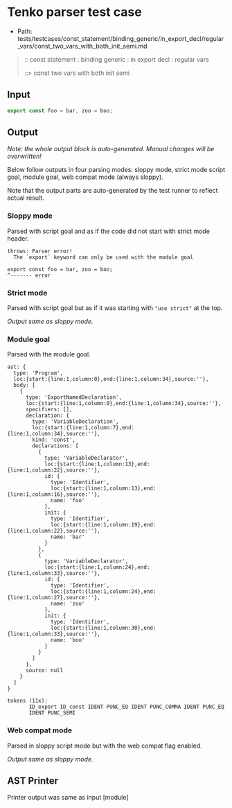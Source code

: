 # Tenko parser test case

- Path: tests/testcases/const_statement/binding_generic/in_export_decl/regular_vars/const_two_vars_with_both_init_semi.md

> :: const statement : binding generic : in export decl : regular vars
>
> ::> const two vars with both init semi

## Input

`````js
export const foo = bar, zoo = boo;
`````

## Output

_Note: the whole output block is auto-generated. Manual changes will be overwritten!_

Below follow outputs in four parsing modes: sloppy mode, strict mode script goal, module goal, web compat mode (always sloppy).

Note that the output parts are auto-generated by the test runner to reflect actual result.

### Sloppy mode

Parsed with script goal and as if the code did not start with strict mode header.

`````
throws: Parser error!
  The `export` keyword can only be used with the module goal

export const foo = bar, zoo = boo;
^------- error
`````

### Strict mode

Parsed with script goal but as if it was starting with `"use strict"` at the top.

_Output same as sloppy mode._

### Module goal

Parsed with the module goal.

`````
ast: {
  type: 'Program',
  loc:{start:{line:1,column:0},end:{line:1,column:34},source:''},
  body: [
    {
      type: 'ExportNamedDeclaration',
      loc:{start:{line:1,column:0},end:{line:1,column:34},source:''},
      specifiers: [],
      declaration: {
        type: 'VariableDeclaration',
        loc:{start:{line:1,column:7},end:{line:1,column:34},source:''},
        kind: 'const',
        declarations: [
          {
            type: 'VariableDeclarator',
            loc:{start:{line:1,column:13},end:{line:1,column:22},source:''},
            id: {
              type: 'Identifier',
              loc:{start:{line:1,column:13},end:{line:1,column:16},source:''},
              name: 'foo'
            },
            init: {
              type: 'Identifier',
              loc:{start:{line:1,column:19},end:{line:1,column:22},source:''},
              name: 'bar'
            }
          },
          {
            type: 'VariableDeclarator',
            loc:{start:{line:1,column:24},end:{line:1,column:33},source:''},
            id: {
              type: 'Identifier',
              loc:{start:{line:1,column:24},end:{line:1,column:27},source:''},
              name: 'zoo'
            },
            init: {
              type: 'Identifier',
              loc:{start:{line:1,column:30},end:{line:1,column:33},source:''},
              name: 'boo'
            }
          }
        ]
      },
      source: null
    }
  ]
}

tokens (11x):
       ID_export ID_const IDENT PUNC_EQ IDENT PUNC_COMMA IDENT PUNC_EQ
       IDENT PUNC_SEMI
`````


### Web compat mode

Parsed in sloppy script mode but with the web compat flag enabled.

_Output same as sloppy mode._

## AST Printer

Printer output was same as input [module]
